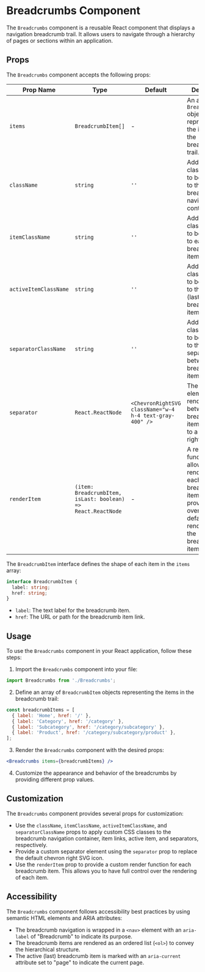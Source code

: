 # Breadcrumbs Component

The `Breadcrumbs` component is a reusable React component that displays a navigation breadcrumb trail. It allows users to navigate through a hierarchy of pages or sections within an application.

## Props

The `Breadcrumbs` component accepts the following props:

| Prop Name             | Type                                                 | Default                                                 | Description                                                                                                                                         |
|-----------------------|------------------------------------------------------|----------------------------------------------------------|------------------------------------------------------------------------------------------------------------------------------------------------------|
| `items`               | `BreadcrumbItem[]`                                   | -                                                       | An array of `BreadcrumbItem` objects representing the items in the breadcrumb trail.                                                                  |
| `className`           | `string`                                             | `''`                                                    | Additional CSS class name(s) to be applied to the breadcrumb navigation container.                                                                   |
| `itemClassName`       | `string`                                             | `''`                                                    | Additional CSS class name(s) to be applied to each breadcrumb item link.                                                                             |
| `activeItemClassName` | `string`                                             | `''`                                                    | Additional CSS class name(s) to be applied to the active (last) breadcrumb item.                                                                     |
| `separatorClassName`  | `string`                                             | `''`                                                    | Additional CSS class name(s) to be applied to the separator between breadcrumb items.                                                                |
| `separator`           | `React.ReactNode`                                    | `<ChevronRightSVG className="w-4 h-4 text-gray-400" />` | The separator element to be rendered between breadcrumb items. Defaults to a chevron right SVG icon.                                                 |
| `renderItem`          | `(item: BreadcrumbItem, isLast: boolean) => React.ReactNode` | -                                                       | A render prop function that allows custom rendering of each breadcrumb item. If provided, it overrides the default rendering of the breadcrumb items. |

The `BreadcrumbItem` interface defines the shape of each item in the `items` array:

```typescript
interface BreadcrumbItem {
  label: string;
  href: string;
}
```

- `label`: The text label for the breadcrumb item.
- `href`: The URL or path for the breadcrumb item link.

## Usage

To use the `Breadcrumbs` component in your React application, follow these steps:

1. Import the `Breadcrumbs` component into your file:

```jsx
import Breadcrumbs from './Breadcrumbs';
```

2. Define an array of `BreadcrumbItem` objects representing the items in the breadcrumb trail:

```jsx
const breadcrumbItems = [
  { label: 'Home', href: '/' },
  { label: 'Category', href: '/category' },
  { label: 'Subcategory', href: '/category/subcategory' },
  { label: 'Product', href: '/category/subcategory/product' },
];
```

3. Render the `Breadcrumbs` component with the desired props:

```jsx
<Breadcrumbs items={breadcrumbItems} />
```

4. Customize the appearance and behavior of the breadcrumbs by providing different prop values.

## Customization

The `Breadcrumbs` component provides several props for customization:

- Use the `className`, `itemClassName`, `activeItemClassName`, and `separatorClassName` props to apply custom CSS classes to the breadcrumb navigation container, item links, active item, and separators, respectively.
- Provide a custom separator element using the `separator` prop to replace the default chevron right SVG icon.
- Use the `renderItem` prop to provide a custom render function for each breadcrumb item. This allows you to have full control over the rendering of each item.

## Accessibility

The `Breadcrumbs` component follows accessibility best practices by using semantic HTML elements and ARIA attributes:

- The breadcrumb navigation is wrapped in a `<nav>` element with an `aria-label` of "Breadcrumb" to indicate its purpose.
- The breadcrumb items are rendered as an ordered list (`<ol>`) to convey the hierarchical structure.
- The active (last) breadcrumb item is marked with an `aria-current` attribute set to "page" to indicate the current page.